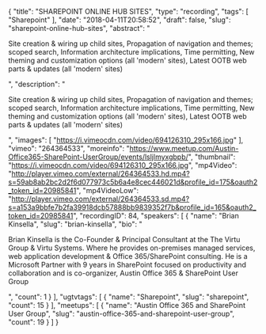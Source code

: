 {
  "title": "SHAREPOINT ONLINE HUB SITES",
  "type": "recording",
  "tags": [
    "Sharepoint"
  ],
  "date": "2018-04-11T20:58:52",
  "draft": false,
  "slug": "sharepoint-online-hub-sites",
  "abstract": "<p>Site creation & wiring up child sites, Propagation of navigation and themes; scoped search, Information architecture implications, Time permitting, New theming and customization options (all 'modern' sites), Latest OOTB web parts & updates (all 'modern' sites)</p>",
  "description": "<p>Site creation & wiring up child sites, Propagation of navigation and themes; scoped search, Information architecture implications, Time permitting, New theming and customization options (all 'modern' sites), Latest OOTB web parts & updates (all 'modern' sites)</p>",
  "images": [
    "https://i.vimeocdn.com/video/694126310_295x166.jpg"
  ],
  "vimeo": "264364533",
  "moreinfo": "https://www.meetup.com/Austin-Office365-SharePoint-UserGroup/events/lsljlmyxgbpb/",
  "thumbnail": "https://i.vimeocdn.com/video/694126310_295x166.jpg",
  "mp4Video": "http://player.vimeo.com/external/264364533.hd.mp4?s=59ab8ab2bc2d2f6d077973c5b6a4e8cec446021d&profile_id=175&oauth2_token_id=20985841",
  "mp4VideoLow": "http://player.vimeo.com/external/264364533.sd.mp4?s=a153a9bbfe7b2fa39918dcb57888bb9839352f7b&profile_id=165&oauth2_token_id=20985841",
  "recordingID": 84,
  "speakers": [
    {
      "name": "Brian Kinsella",
      "slug": "brian-kinsella",
      "bio": "<p>Brian Kinsella is the Co-Founder & Principal Consultant at the The Virtu Group & Virtu Systems. Where he provides on-premises managed services, web application development & Office 365/SharePoint consulting. He is a Microsoft Partner with 9 years in SharePoint focused on productivity and collaboration and is co-organizer, Austin Office 365 & SharePoint User Group</p>",
      "count": 1
    }
  ],
  "ugtvtags": [
    {
      "name": "Sharepoint",
      "slug": "sharepoint",
      "count": 15
    }
  ],
  "meetups": [
    {
      "name": "Austin Office 365 and SharePoint User Group",
      "slug": "austin-office-365-and-sharepoint-user-group",
      "count": 19
    }
  ]
}